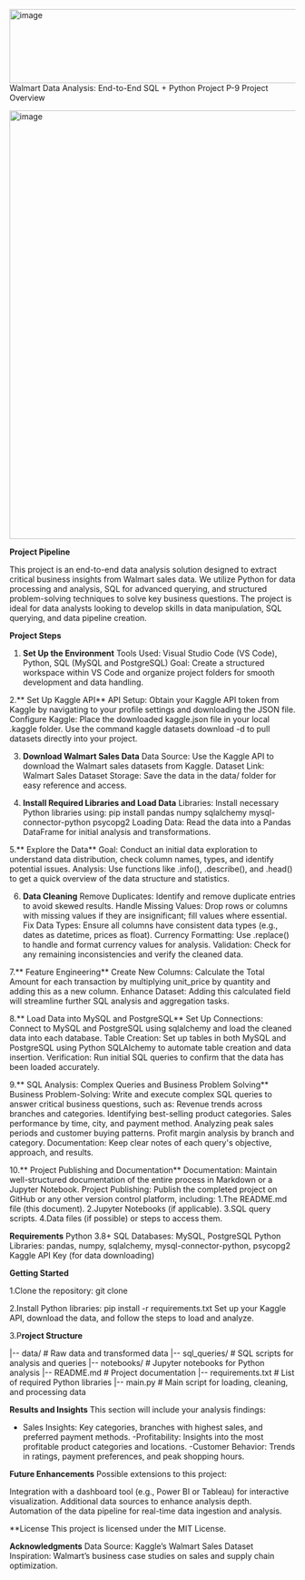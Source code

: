 <img width="846" height="130" alt="image" src="https://github.com/user-attachments/assets/6a3926d1-3ba7-499d-a584-284ccd467248" />Walmart Data Analysis: End-to-End SQL + Python Project P-9
Project Overview

<img width="1598" height="753" alt="image" src="https://github.com/user-attachments/assets/91498894-21b5-4d60-960d-4587a432f324" />

**Project Pipeline**

This project is an end-to-end data analysis solution designed to extract critical business insights from Walmart sales data. We utilize Python for data processing and analysis, SQL for advanced querying, and structured problem-solving techniques to solve key business questions. The project is ideal for data analysts looking to develop skills in data manipulation, SQL querying, and data pipeline creation.

**Project Steps**

1. **Set Up the Environment**
Tools Used: Visual Studio Code (VS Code), Python, SQL (MySQL and PostgreSQL)
Goal: Create a structured workspace within VS Code and organize project folders for smooth development and data handling.

2.** Set Up Kaggle API**
API Setup: Obtain your Kaggle API token from Kaggle by navigating to your profile settings and downloading the JSON file.
Configure Kaggle:
Place the downloaded kaggle.json file in your local .kaggle folder.
Use the command kaggle datasets download -d <dataset-path> to pull datasets directly into your project.

3. **Download Walmart Sales Data**
Data Source: Use the Kaggle API to download the Walmart sales datasets from Kaggle.
Dataset Link: Walmart Sales Dataset
Storage: Save the data in the data/ folder for easy reference and access.

4. **Install Required Libraries and Load Data**
Libraries: Install necessary Python libraries using:
pip install pandas numpy sqlalchemy mysql-connector-python psycopg2
Loading Data: Read the data into a Pandas DataFrame for initial analysis and transformations.

5.** Explore the Data**
Goal: Conduct an initial data exploration to understand data distribution, check column names, types, and identify potential issues.
Analysis: Use functions like .info(), .describe(), and .head() to get a quick overview of the data structure and statistics.

6. **Data Cleaning**
Remove Duplicates: Identify and remove duplicate entries to avoid skewed results.
Handle Missing Values: Drop rows or columns with missing values if they are insignificant; fill values where essential.
Fix Data Types: Ensure all columns have consistent data types (e.g., dates as datetime, prices as float).
Currency Formatting: Use .replace() to handle and format currency values for analysis.
Validation: Check for any remaining inconsistencies and verify the cleaned data.

7.** Feature Engineering**
Create New Columns: Calculate the Total Amount for each transaction by multiplying unit_price by quantity and adding this as a new column.
Enhance Dataset: Adding this calculated field will streamline further SQL analysis and aggregation tasks.

8.** Load Data into MySQL and PostgreSQL**
Set Up Connections: Connect to MySQL and PostgreSQL using sqlalchemy and load the cleaned data into each database.
Table Creation: Set up tables in both MySQL and PostgreSQL using Python SQLAlchemy to automate table creation and data insertion.
Verification: Run initial SQL queries to confirm that the data has been loaded accurately.

9.** SQL Analysis: Complex Queries and Business Problem Solving**
Business Problem-Solving: Write and execute complex SQL queries to answer critical business questions, such as:
Revenue trends across branches and categories.
Identifying best-selling product categories.
Sales performance by time, city, and payment method.
Analyzing peak sales periods and customer buying patterns.
Profit margin analysis by branch and category.
Documentation: Keep clear notes of each query's objective, approach, and results.

10.** Project Publishing and Documentation**
Documentation: Maintain well-structured documentation of the entire process in Markdown or a Jupyter Notebook.
Project Publishing: Publish the completed project on GitHub or any other version control platform, including:
1.The README.md file (this document).
2.Jupyter Notebooks (if applicable).
3.SQL query scripts.
4.Data files (if possible) or steps to access them.

**Requirements**
Python 3.8+
SQL Databases: MySQL, PostgreSQL
Python Libraries:
pandas, numpy, sqlalchemy, mysql-connector-python, psycopg2
Kaggle API Key (for data downloading)

**Getting Started**

1.Clone the repository:
git clone <repo-url>

2.Install Python libraries:
pip install -r requirements.txt
Set up your Kaggle API, download the data, and follow the steps to load and analyze.

3.P**roject Structure**

|-- data/                     # Raw data and transformed data
|-- sql_queries/              # SQL scripts for analysis and queries
|-- notebooks/                # Jupyter notebooks for Python analysis
|-- README.md                 # Project documentation
|-- requirements.txt          # List of required Python libraries
|-- main.py                   # Main script for loading, cleaning, and processing data

**Results and Insights**
This section will include your analysis findings:

- Sales Insights: Key categories, branches with highest sales, and preferred payment methods.
-Profitability: Insights into the most profitable product categories and locations.
-Customer Behavior: Trends in ratings, payment preferences, and peak shopping hours.

**Future Enhancements**
Possible extensions to this project:

Integration with a dashboard tool (e.g., Power BI or Tableau) for interactive visualization.
Additional data sources to enhance analysis depth.
Automation of the data pipeline for real-time data ingestion and analysis.

**License
This project is licensed under the MIT License.

**Acknowledgments**
Data Source: Kaggle’s Walmart Sales Dataset
Inspiration: Walmart’s business case studies on sales and supply chain optimization.
